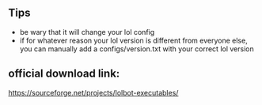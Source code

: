 ## Tips
* be wary that it will change your lol config
* if for whatever reason your lol version is different from everyone else, you can manually add a configs/version.txt with your correct lol version

## official download link:
https://sourceforge.net/projects/lolbot-executables/
